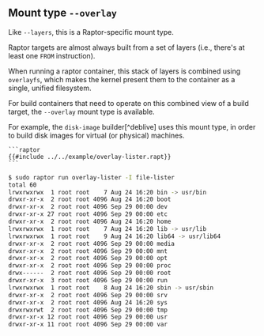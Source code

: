 ## Mount type `--overlay`

Like `--layers`, this is a Raptor-specific mount type.

Raptor targets are almost always built from a set of layers (i.e., there's at
least one `FROM` instruction).

When running a raptor container, this stack of layers is combined using
`overlayfs`, which makes the kernel present them to the container as a single,
unified filesystem.

For build containers that need to operate on this combined view of a build
target, the `--overlay` mount type is available.

For example, the `disk-image` builder[^deblive] uses this mount type, in order to
build disk images for virtual (or physical) machines.

~~~admonish note title="overlay-lister.rapt"
```raptor
{{#include ../../example/overlay-lister.rapt}}
```
~~~

```sh
$ sudo raptor run overlay-lister -I file-lister
total 60
lrwxrwxrwx  1 root root    7 Aug 24 16:20 bin -> usr/bin
drwxr-xr-x  2 root root 4096 Aug 24 16:20 boot
drwxr-xr-x  2 root root 4096 Sep 29 00:00 dev
drwxr-xr-x 27 root root 4096 Sep 29 00:00 etc
drwxr-xr-x  2 root root 4096 Aug 24 16:20 home
lrwxrwxrwx  1 root root    7 Aug 24 16:20 lib -> usr/lib
lrwxrwxrwx  1 root root    9 Aug 24 16:20 lib64 -> usr/lib64
drwxr-xr-x  2 root root 4096 Sep 29 00:00 media
drwxr-xr-x  2 root root 4096 Sep 29 00:00 mnt
drwxr-xr-x  2 root root 4096 Sep 29 00:00 opt
drwxr-xr-x  2 root root 4096 Sep 29 00:00 proc
drwx------  2 root root 4096 Sep 29 00:00 root
drwxr-xr-x  3 root root 4096 Sep 29 00:00 run
lrwxrwxrwx  1 root root    8 Aug 24 16:20 sbin -> usr/sbin
drwxr-xr-x  2 root root 4096 Sep 29 00:00 srv
drwxr-xr-x  2 root root 4096 Aug 24 16:20 sys
drwxrwxrwt  2 root root 4096 Sep 29 00:00 tmp
drwxr-xr-x 12 root root 4096 Sep 29 00:00 usr
drwxr-xr-x 11 root root 4096 Sep 29 00:00 var
```
